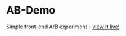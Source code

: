 # AB-Demo
Simple front-end A/B experiment - [view it live!](https://crsanderford.github.io/AB-Demo/)
